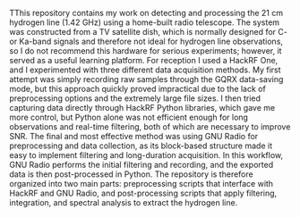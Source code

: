 TThis repository contains my work on detecting and processing the 21 cm hydrogen line (1.42 GHz) using a home-built radio telescope. The system was constructed from a TV satellite dish, which is normally designed for C- or Ka-band signals and therefore not ideal for hydrogen line observations, so I do not recommend this hardware for serious experiments; however, it served as a useful learning platform. For reception I used a HackRF One, and I experimented with three different data acquisition methods. My first attempt was simply recording raw samples through the GQRX data-saving mode, but this approach quickly proved impractical due to the lack of preprocessing options and the extremely large file sizes. I then tried capturing data directly through HackRF Python libraries, which gave me more control, but Python alone was not efficient enough for long observations and real-time filtering, both of which are necessary to improve SNR. The final and most effective method was using GNU Radio for preprocessing and data collection, as its block-based structure made it easy to implement filtering and long-duration acquisition. In this workflow, GNU Radio performs the initial filtering and recording, and the exported data is then post-processed in Python. The repository is therefore organized into two main parts: preprocessing scripts that interface with HackRF and GNU Radio, and post-processing scripts that apply filtering, integration, and spectral analysis to extract the hydrogen line.
